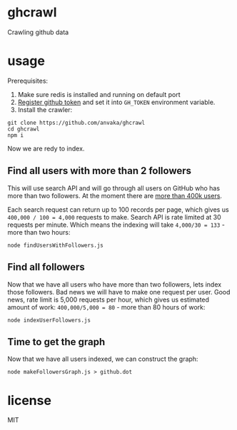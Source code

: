 # ghcrawl

Crawling github data

# usage

Prerequisites:

1. Make sure redis is installed and running on default port
2. [Register github token](https://help.github.com/articles/creating-an-access-token-for-command-line-use/)
and set it into `GH_TOKEN` environment variable.
3. Install the crawler:

```
git clone https://github.com/anvaka/ghcrawl
cd ghcrawl
npm i
```

Now we are redy to index.

## Find all users with more than 2 followers

This will use search API and will go through all users on GitHub who has more
than two followers.  At
the moment there are [more than 400k users](https://github.com/search?q=followers%3A%3E2&type=Users&utf8=%E2%9C%93).

Each search request can return up to 100 records per page, which gives us
`400,000 / 100 = 4,000` requests to make. Search API is rate limited at 30
requests per minute. Which means the indexing will take `4,000/30 = 133` -
more than two hours:

```
node findUsersWithFollowers.js
```

## Find all followers

Now that we have all users who have more than two followers, lets index
those followers. Bad news we will have to make one request per user.
Good news, rate limit is 5,000 requests per hour, which gives us estimated
amount of work: `400,000/5,000 = 80` - more than 80 hours of work:

```
node indexUserFollowers.js
```

## Time to get the graph

Now that we have all users indexed, we can construct the graph:

```
node makeFollowersGraph.js > github.dot
```

# license

MIT

